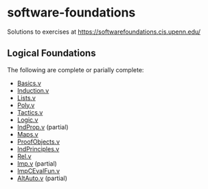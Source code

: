 # software-foundations

Solutions to exercises at https://softwarefoundations.cis.upenn.edu/

## Logical Foundations

The following are complete or parially complete:

- [Basics.v](lf/Basics.v)
- [Induction.v](lf/Induction.v)
- [Lists.v](lf/Lists.v)
- [Poly.v](lf/Poly.v)
- [Tactics.v](lf/Tactics.v)
- [Logic.v](lf/Logic.v)
- [IndProp.v](lf/IndProp.v) (partial)
- [Maps.v](lf/Maps.v)
- [ProofObjects.v](lf/ProofObjects.v)
- [IndPrinciples.v](lf/IndPrinciples.v)
- [Rel.v](lf/Rel.v)
- [Imp.v](lf/Imp.v) (partial)
- [ImpCEvalFun.v](lf/ImpCEvalFun.v)
- [AltAuto.v](lf/AltAuto.v) (partial)
